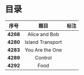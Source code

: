 # 目录

| 序号 | 题目 | 标注 |
| :-: | :-: | :-: |
| **4268** | Alice and Bob |  |
| **4280** | Island Transport |  |
| **4283** | You Are the One |  |
| **4289** | Control |  |
| **4292** | Food |  |
